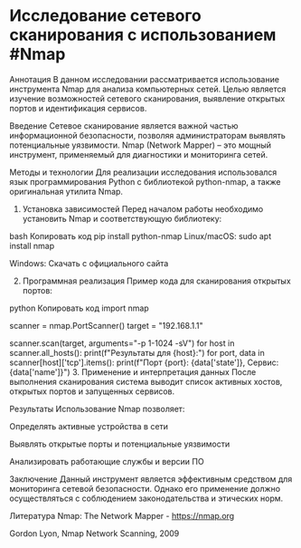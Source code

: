 # Исследование сетевого сканирования с использованием #Nmap
Аннотация
В данном исследовании рассматривается использование инструмента Nmap для анализа компьютерных сетей. Целью является изучение возможностей сетевого сканирования, выявление открытых портов и идентификация сервисов.

Введение
Сетевое сканирование является важной частью информационной безопасности, позволяя администраторам выявлять потенциальные уязвимости. Nmap (Network Mapper) – это мощный инструмент, применяемый для диагностики и мониторинга сетей.

Методы и технологии
Для реализации исследования использовался язык программирования Python с библиотекой python-nmap, а также оригинальная утилита Nmap.

1. Установка зависимостей
Перед началом работы необходимо установить Nmap и соответствующую библиотеку:

bash
Копировать код
pip install python-nmap
Linux/macOS: sudo apt install nmap

Windows: Скачать с официального сайта

2. Программная реализация
Пример кода для сканирования открытых портов:

python
Копировать код
import nmap

scanner = nmap.PortScanner()
target = "192.168.1.1"

scanner.scan(target, arguments="-p 1-1024 -sV")
for host in scanner.all_hosts():
    print(f"Результаты для {host}:")
    for port, data in scanner[host]['tcp'].items():
        print(f"Порт {port}: {data['state']}, Сервис: {data['name']}")
3. Применение и интерпретация данных
После выполнения сканирования система выводит список активных хостов, открытых портов и запущенных сервисов.

Результаты
Использование Nmap позволяет:

Определять активные устройства в сети

Выявлять открытые порты и потенциальные уязвимости

Анализировать работающие службы и версии ПО

Заключение
Данный инструмент является эффективным средством для мониторинга сетевой безопасности. Однако его применение должно осуществляться с соблюдением законодательства и этических норм.

Литература
Nmap: The Network Mapper - https://nmap.org

Gordon Lyon, Nmap Network Scanning, 2009








